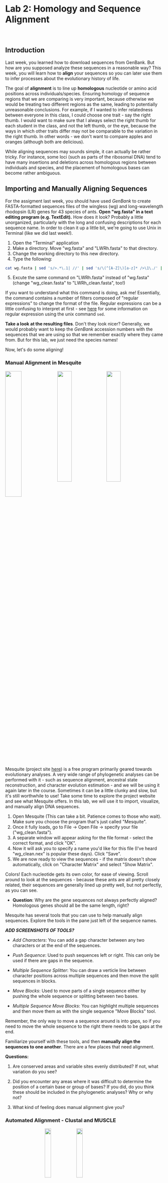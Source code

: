 
# Lab 2: Homology and Sequence Alignment

<img src="https://storylinepr.files.wordpress.com/2012/09/apple-and-orange-banner.jpg" width="500" height="10">
<img src="https://storylinepr.files.wordpress.com/2012/09/apple-and-orange-banner.jpg" width="500" height="10">


## Introduction

Last week, you learned how to download sequences from GenBank. But how are you supposed analyze these sequences in a reasonable way? This week, you will learn how to **align** your sequences so you can later use them to infer processes about the evolutionary history of life.

The goal of **alignment** is to line up **homologous** nucleotide or amino acid positions across individuals/species. Ensuring homology of sequence regions that we are comparing is very important, because otherwise we would be treating two different regions as the same, leading to potentially unreasonable conclusions. For example, if I wanted to infer relatedness between everyone in this class, I could choose one trait - say the right thumb. I would want to make sure that I always select the right thumb for each student in the class, and not the left thumb, or the eye, because the ways in which other traits differ may not be comparable to the variation in the right thumb. In other words - we don't want to compare apples and oranges (although both are delicious).

While aligning sequences may sounds simple, it can actually be rather tricky. For instance, some loci (such as parts of the ribosomal DNA) tend to have many insertions and deletions across homologous regions between individuals and species, and the placement of homologous bases can become rather ambiguous.

## Importing and Manually Aligning Sequences

For the assigment last week, you should have used _GenBank_ to create FASTA-formatted sequences files of the wingless (wg) and long-wavelength rhodopsin (LR) genes for 43 species of ants. **Open "wg.fasta" in a text editing program (e.g. TextEdit).** How does it look? Probably a little unorganized, particularly with the long and confusing descriptions for each sequence name. In order to clean it up a little bit, we're going to use Unix in Terminal (like we did last week!).

1. Open the "Terminal" application
2. Make a directory. Move "wg.fasta" and "LWRh.fasta" to that directory.
3. Change the working directory to this new directory.
4. Type the following:
```bash
cat wg.fasta | sed 's/>.*\.1| //' | sed 's/\(^[A-Z]\)[a-z]* />\1\./' | sed 's/ .*[a-z]//' > wg_clean.fasta
```
5. Excute the same command on "LWRh.fasta" instead of "wg.fasta" (change "wg_clean.fasta" to "LWRh_clean.fasta", too!)

If you want to understand what this command is doing, ask me! Essentially, the command contains a number of filters composed of "regular expressions" to change the format of the file. Regular expressions can be a little confusing to interpret at first - see [here](http://www.tutorialspoint.com/unix/unix-regular-expressions.htm) for some information on regular expression using the unix command `sed`.

**Take a look at the resulting files**. Don't they look nicer? Generally, we would probably want to keep the _GenBank_ accession numbers with the sequences that we are using so that we remember exactly where they came from. But for this lab, we just need the species names!

Now, let's do some aligning!

### Manual Alignment in Mesquite 

<img src="http://www.alexanderwild.com/Ants/Taxonomic-List-of-Ant-Genera/Pseudomyrmex/i-ZHW3q3f/1/XL/termitarius1-XL.jpg" style="float: left; width: 32%; margin-right: 1%; margin-bottom: 0.5em;"><img src="http://www.alexanderwild.com/Ants/Taxonomic-List-of-Ant-Genera/Tetraponera/i-xFN6H3M/1/XL/mocquerysi2-XL.jpg" style="float: left; width: 30%; margin-right: 1%; margin-bottom: 0.5em;"><img src="http://www.alexanderwild.com/Ants/Taxonomic-List-of-Ant-Genera/Pseudomyrmex/i-8HRhKCf/1/XL/gracilis7-XL.jpg" style="float: left; width: 30%; margin-right: 1%; margin-bottom: 0.5em;"><p style="clear: both;">

Mesquite (project site [here](http://mesquiteproject.wikispaces.com)) is a free program primarily geared towards evolutionary analyses. A very wide range of phylogenetic analyses can be performed with it - such as sequence alignment, ancestral state reconstruction, and character evolution estimation - and we will be using it again later in the course. Sometimes it can be a little clunky and slow, but it's still worthwhile to use! Take some time to explore the project website and see what Mesquite offers. In this lab, we will use it to import, visualize, and manually align DNA sequences.

1. Open Mesquite (This can take a bit. Patience comes to those who wait). Make sure you choose the program that's just called "Mesquite".
2. Once it fully loads, go to File -> Open File -> specify your file ("wg_clean.fasta").
3. A separate window will appear asking for the file format - select the correct format, and click "OK".
4. Now it will ask you to specify a name you'd like for this file (I've heard "wg_clean.nex" is popular these days). Click "Save".
5. We are now ready to view the sequences - if the matrix doesn't show automatically, click on "Character Matrix" and select "Show Matrix".

Colors! Each nucleotide gets its own color, for ease of viewing. Scroll around to look at the sequences - because these ants are all pretty closely related, their sequences are generally lined up pretty well, but not perfectly, as you can see. 

- **Question**: Why are the gene sequences not always perfectly aligned? Homologous genes should all be the same length, right?

Mesquite has several tools that you can use to help manually align sequences. Explore the tools in the pane just left of the sequence names.

***ADD SCREENSHOTS OF TOOLS?***

- _Add Characters_: You can add a gap character between any two characters or at the end of the sequences.

- _Push Sequence_: Used to push sequences left or right. This can only be used if there are gaps in the sequence. 

- _Multiple Sequence Splitter_: You can draw a verticle line between character positions across multiple sequences and then move the split sequences in blocks.

- _Move Blocks_: Used to move parts of a single sequence either by pushing the whole sequence or splitting between two bases.

- _Multiple Sequence Move Blocks_: You can highlight multiple sequences and then move them as with the single sequence "Move Blocks" tool.

Remember, the only way to move a sequence around is into gaps, so if you need to move the whole sequence to the right there needs to be gaps at the end.

Familiarize yourself with these tools, and then **manually align the sequences to one another**. There are a few places that need alignment.

**Questions:**
1. Are conserved areas and variable sites evenly distributed? If not, what variation do you see?

2. Did you encounter any areas where it was difficult to determine the position of a certain base or group of bases? If you did, do you think these should be included in the phylogenetic analyses? Why or why not?

3. What kind of feeling does manual alignment give you?

### Automated Alignment - Clustal and MUSCLE

<img src="http://icons.iconarchive.com/icons/iconshow/medical/256/Muscles-icon.png" style="float: left; width: 20%; margin-left: 25%; margin-bottom: 0.5em;"><img src="http://www.clustal.org/images/clustalo_big.png" style="float: left; width: 20%; margin-right: 30%; margin-bottom: 0.5em;"><p style="clear: both;">
If your data set is small or contains little variation across taxa, there may really be no need for automated alignment. In most cases, however, datasets are so large and/or variable that it's best to produce an automated starting alignment that you can then manually refine. Today, you will get a feel for two of the most popular automated alignment programs: Clustal and MUSCLE.

---
#### Clustal
Clustal is used for multiple sequence alignment, and comes in two flavors. ClustalX comes with a GUI (Graphical User Interface), meaning it has menus and is easy to visualize. ClustalW does _not_ have a GUI, and commands must be entered directly in the command line (like you did earlier in Terminal). The alignment methodology for both programs is the same, but today we will just work with ClustalX.

---

1. Go to "www.clustal.org/download/current", and download "clustalx-2.1-macosx.dmg.
2. Once it is in the Downloads folder, double click on it, then open "ClustalX".
3. Load your unaligned sequences by going to "File>Load Sequences" and selecting the file. You should now see a screen that resembles Mesquite (colors!).
4. **Question:** Along the top, you should see asterisks at some sites. What does an astrisk above a site indicate?

Along the bottom, you will notice what looks like a histogram (bar chart) - these are the "alignment quality scores" for each character/position. Loosely speaking, the higher the alignement quality score, the more "conserved" this site is, meaning the less variability there is at the site across the included taxa.

Now it's time to perform a multiple alignment. At the top, next to the "Mode" tab, there is the option of performing a "multiple" or "profile" alignment, the latter of which can be used when you already have an alignment and want to add sequences. But we want "multiple alignment".

This process proceeds in three steps:

1. Pairwise alignment: Creates matrix of "distance scores" documenting the amount of difference between each possible pair of sequences.
2. Reconstruct simple tree based on distance scores.
3. Uses simple tree as a guide tree to calculate the alignment: Begins at tips with greatest similarity and aligns these, then proceeds "up" the tree, aligning subsequent sequences.

So, how does the program actually determine alignments as it goes along? Yep, you guessed it! By trying to minimize the number of mismatches and gaps, thereby creating an "optimal" alignment. The program gives a certain penalty score to both a mismatch ("mismatch penalty") and a gap ("gap penalty"), and uses these penalties in its calculations.

Exciting, right??? Well, now it's your turn!

1. Go to "Alignment>Do Complete Alignment"
2. Provide a name for the output file for the guide tree, and the name for the final alignment
3. Once you are ready, hit "OK", and take a look at the alignment!
4. **Question:** How does the alignment look? Do you see any noticeable errors?

As you can see (hopefully), automated alignment can save a lot of time (imagine if you had to manually align 1,000 sequences!). However, sometimes some areas are incorrectly aligned, and so researchers will often "manually refine" their alignments.

**Export the aligned sequences, in FASTA format - but give the output file a DIFFERENT NAME (otherwise it will overwrite a file).**

**Now repeat for the other gene (but don't answer the questions again, just do the alignment!).**

---
##### Note: Changing Alignment Parameters
Several parameters can be adjusted by going to "Alignment>Alignment Parameters", and then you choose what you'd like to adjust. For instance, you could choose "Multiple Alignment Parameters" and you will see a variety of parameters you can change.

---

#### MUSCLE (MUltiple Sequence Comparison by Log-Expectation)

It may seem redundant to examine another program, but it's important to know that many programs calculate alignments differently and perform well in different situations. MUSCLE is a newer program that performs better than Clustal in some situations, but one downside is that it doesn't come with a nice GUI. We won't discuss how MUSCLE differs from Clustal, but you can see the original paper ([Edgar 2004](http://www.ncbi.nlm.nih.gov/pubmed/15034147)) if you are interested.

1. Go to www.drive5.com/muscle/downloads.htm.
2. Select "muscle3.8.31_i86darwin64.tar.gz"
3. This file we be placed in your downloads - move it to the directory that you made earlier
4. Double-click on the file and it will generate an executable.
5. Rename this executable file to "muscle". One way you could do this is in Terminal:
```bash
mv muscle3.8.31_i86darwin64 muscle
#We used the `mv` command last week to move a file into a directory, but you can also use it to rename files if the second item is not a directory!
```

6. Open Terminal, if it isn't open already. Check to make sure you are in the correct working directory, and change the directory if you aren't.
7. We don't have Administrator access, so we have to specify the MUSCLE file using "`./`". So, enter this command:
```bash
./muscle
```
This provides a list of paramaters that you can use to run MUSCLE. All you _need_ is an input FASTA file with sequences, and an output file name. So type:
```bash
./muscle -in wg_clean.fasta -out wg_clean.afa
```
The file with aligned sequences will now be placed in your working directory (the ".afa" stands for "aligned FASTA").

8. Repeat for the LWRh gene.

**Open both the exported Clustal file (from above) and the MUSCLE-aligned file in Mesquite**.

- **Question**: How do the two aligned datasets for wingless (wg) compare? Do you see any differences? If so, where?

##### Practice
Now try using MUSCLE to **align the sequences in "Malia_et_al_2002.fasta"** (available on the [course website](https://sites.google.com/a/fieldmuseum.org/rtol/lab-exercises)). These sequences are from a growth hormone receptor gene in a diversity of mammals.

Once you have exported the alignment (.afa file), look at the alignment in Mesquite.

- **Question:** How does the clarity of this alignment compare to the aligned dataset for the wingless (wg) gene in ants? Why do you think this is?

### Aligning Protein-Coding Genes

Look again at the aligned ant sequences for Wingless (wg) from the MUSCLE alignment, and try to make them even better with manual alignment. How do you feel about the alignment? Are there any sites that could be aligned differently? For example, why is the cytosine at position 97 in _P. concolor_ not instead at position 94? How arbitrary!!! Wouldn't it be nice if we had addtional information to resolve these situations? Oh wait..... we do!

Wingless (wg) and Long_Wave Rhodopsis (LWRh) are both protein-coding genes, and it can be much easier to align sequences by amino acids rather than nucleotides. (Do you know why this is true? Think about what level selection acts on when it comes to proteins.) We will do this in Mesquite.

1. Load the aligned sequences for wingless (wg) into Mesquite.
2. Go to the "Characters" menu in Mesquite.
3. Select "List of Characters".
4. Click on the arrow above where it says "Character", and select "Select All Characters".
5. Go over to the "Codon Position" column and click the little arrow at the top.
6. Go to "Set Codon Position" and chose "123123..." to desginate the first base as codon position 1 (which may not be correct, but we will see in a moment).
7. Go back to the character matrix, and go to "Characters>Make New Matrix from>Translate DNA to Protein", and take a look at this matrix of codons. Black indicates a stop codon.
8. **Question:** Do you think this is the right codon positioning? Why or why not?
9. Try it with "231231..." and "312312...".
10. **Question:** What codon position is the first base in the sequence?
11. Now manually align these DNA sequences using the amino acids, if needed.
12. **Question:** Was this alignment easier?


**Now check out the aligned Malia et al. (2002) sequences and try to figure out what the codon positions are.**

- **Question:** At which site does the gene start? Remember that methionines (M) act as start codons, and that some of these sequences are only _partial_ cds).

---
##### Hyopthetical

Imagine you generated a sequence for a protein-coding gene by PCRing genomic DNA. You are trying to align it to some other sequences and the amino acids align very well. But all of a sudden, your new sequence deviates sharply from the other sequences and you cannot find any homology. Additionally, you see a stop codon in this area that differs greatly from the rest of the sequences.

- **Question**: What do you think has happened here?

---

For more information on aligning nucleotides by amino acids in Mesquite, see [here](http://mesquiteproject.wikispaces.com/Managing+Molecular+Data#managing).

We will use the aligned sequences to infer trees next week, so make sure you have good alignments for both ant genes!

### Email Me (bblanchard@uchicago.edu)

1. Lab file with answered questions
2. Exported alignment file for **both genes** from Clustal alignment
3. Output alignment file for **both genes** from MUSCLE alignment
4. Alignment file from the Malia et al. 2002 data



